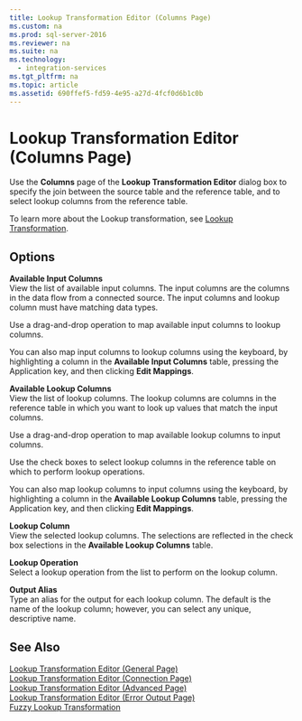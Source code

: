 ```yaml
---
title: Lookup Transformation Editor (Columns Page)
ms.custom: na
ms.prod: sql-server-2016
ms.reviewer: na
ms.suite: na
ms.technology: 
  - integration-services
ms.tgt_pltfrm: na
ms.topic: article
ms.assetid: 690ffef5-fd59-4e95-a27d-4fcf0d6b1c0b
---
```

# Lookup Transformation Editor (Columns Page)
  Use the **Columns** page of the **Lookup Transformation Editor** dialog box to specify the join between the source table and the reference table, and to select lookup columns from the reference table.  
  
 To learn more about the Lookup transformation, see [Lookup Transformation](../../Topics/TopicNameNotContainA/Lookup-Transformation.md).  
  
## Options  
 **Available Input Columns**  
 View the list of available input columns. The input columns are the columns in the data flow from a connected source. The input columns and lookup column must have matching data types.  
  
 Use a drag\-and\-drop operation to map available input columns to lookup columns.  
  
 You can also map input columns to lookup columns using the keyboard, by highlighting a column in the **Available Input Columns** table, pressing the Application key, and then clicking **Edit Mappings**.  
  
 **Available Lookup Columns**  
 View the list of lookup columns. The lookup columns are columns in the reference table in which you want to look up values that match the input columns.  
  
 Use a drag\-and\-drop operation to map available lookup columns to input columns.  
  
 Use the check boxes to select lookup columns in the reference table on which to perform lookup operations.  
  
 You can also map lookup columns to input columns using the keyboard, by highlighting a column in the **Available Lookup Columns** table, pressing the Application key, and then clicking **Edit Mappings**.  
  
 **Lookup Column**  
 View the selected lookup columns. The selections are reflected in the check box selections in the **Available Lookup Columns** table.  
  
 **Lookup Operation**  
 Select a lookup operation from the list to perform on the lookup column.  
  
 **Output Alias**  
 Type an alias for the output for each lookup column. The default is the name of the lookup column; however, you can select any unique, descriptive name.  
  
## See Also  
 [Lookup Transformation Editor &#40;General Page&#41;](../../Topics/TopicNameNotContainA/Lookup-Transformation-Editor--General-Page-.md)   
 [Lookup Transformation Editor &#40;Connection Page&#41;](../../Topics/TopicNameNotContainA/Lookup-Transformation-Editor--Connection-Page-.md)   
 [Lookup Transformation Editor &#40;Advanced Page&#41;](../../Topics/TopicNameNotContainA/Lookup-Transformation-Editor--Advanced-Page-.md)   
 [Lookup Transformation Editor &#40;Error Output Page&#41;](../../Topics/TopicNameNotContainA/Lookup-Transformation-Editor--Error-Output-Page-.md)   
 [Fuzzy Lookup Transformation](../../Topics/TopicNameNotContainA/Fuzzy-Lookup-Transformation.md)  
  
  